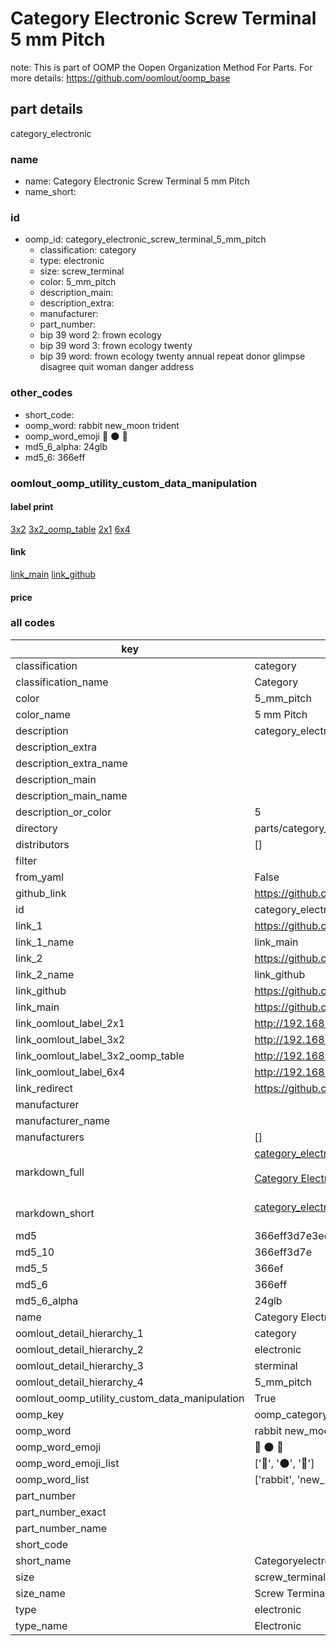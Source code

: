 # Category Electronic Screw Terminal 5 mm Pitch  

note: This is part of OOMP the Oopen Organization Method For Parts. For more details: https://github.com/oomlout/oomp_base

##  part details
  



category_electronic



### name
* name: Category Electronic Screw Terminal 5 mm Pitch
* name_short: 
### id
* oomp_id: category_electronic_screw_terminal_5_mm_pitch
  * classification: category
  * type: electronic
  * size: screw_terminal
  * color: 5_mm_pitch
  * description_main: 
  * description_extra: 
  * manufacturer: 
  * part_number: 
  * bip 39 word 2: frown ecology
  * bip 39 word 3: frown ecology twenty
  * bip 39 word: frown ecology twenty annual repeat donor glimpse disagree quit woman danger address

### other_codes
* short_code: 
* oomp_word: rabbit new_moon trident
* oomp_word_emoji :rabbit: :new_moon: :trident:
* md5_6_alpha: 24glb
* md5_6: 366eff






### oomlout_oomp_utility_custom_data_manipulation
#### label print
[3x2](http://192.168.1.245:1112/?label=oomp%2024glb)
[3x2_oomp_table](http://192.168.1.108:1112/?label=oomp%2024glb)
[2x1](http://192.168.1.242:1112/?label=oomp%2024glb)
[6x4](http://192.168.1.55:1112/?label=oomp%2024glb)    

#### link

[link_main](https://github.com/oomlout/oomlout_oomp_version_1_messy/tree/main/parts/category_electronic_screw_terminal_5_mm_pitch) [link_github](https://github.com/oomlout/oomlout_oomp_version_1_messy/tree/main/parts/category_electronic_screw_terminal_5_mm_pitch)                             

#### price







### all codes 
| key | value |  
| --- | --- |  
| classification | category |  
| classification_name | Category |  
| color | 5_mm_pitch |  
| color_name | 5 mm Pitch |  
| description | category_electronic |  
| description_extra |  |  
| description_extra_name |  |  
| description_main |  |  
| description_main_name |  |  
| description_or_color | 5  |  
| directory | parts/category_electronic_screw_terminal_5_mm_pitch |  
| distributors | [] |  
| filter |  |  
| from_yaml | False |  
| github_link | https://github.com/oomlout/oomlout_oomp_part_src/tree/main/parts/category_electronic_screw_terminal_5_mm_pitch |  
| id | category_electronic_screw_terminal_5_mm_pitch |  
| link_1 | https://github.com/oomlout/oomlout_oomp_version_1_messy/tree/main/parts/category_electronic_screw_terminal_5_mm_pitch |  
| link_1_name | link_main |  
| link_2 | https://github.com/oomlout/oomlout_oomp_version_1_messy/tree/main/parts/category_electronic_screw_terminal_5_mm_pitch |  
| link_2_name | link_github |  
| link_github | https://github.com/oomlout/oomlout_oomp_version_1_messy/tree/main/parts/category_electronic_screw_terminal_5_mm_pitch |  
| link_main | https://github.com/oomlout/oomlout_oomp_version_1_messy/tree/main/parts/category_electronic_screw_terminal_5_mm_pitch |  
| link_oomlout_label_2x1 | http://192.168.1.242:1112/?label=oomp%2024glb |  
| link_oomlout_label_3x2 | http://192.168.1.245:1112/?label=oomp%2024glb |  
| link_oomlout_label_3x2_oomp_table | http://192.168.1.108:1112/?label=oomp%2024glb |  
| link_oomlout_label_6x4 | http://192.168.1.55:1112/?label=oomp%2024glb |  
| link_redirect | https://github.com/oomlout/oomlout_oomp_version_1_messy/tree/main/parts/category_electronic_screw_terminal_5_mm_pitch |  
| manufacturer |  |  
| manufacturer_name |  |  
| manufacturers | [] |  
| markdown_full | [category_electronic_screw_terminal_5_mm_pitch](none)<br>[](none)<br>[Category Electronic Screw Terminal 5 Mm Pitch](none)<br><br> |  
| markdown_short | [category_electronic_screw_terminal_5_mm_pitch](none)<br><br> |  
| md5 | 366eff3d7e3ecc65055b5097d65182ec |  
| md5_10 | 366eff3d7e |  
| md5_5 | 366ef |  
| md5_6 | 366eff |  
| md5_6_alpha | 24glb |  
| name | Category Electronic Screw Terminal 5 mm Pitch |  
| oomlout_detail_hierarchy_1 | category |  
| oomlout_detail_hierarchy_2 | electronic |  
| oomlout_detail_hierarchy_3 | sterminal |  
| oomlout_detail_hierarchy_4 | 5_mm_pitch |  
| oomlout_oomp_utility_custom_data_manipulation | True |  
| oomp_key | oomp_category_electronic_screw_terminal_5_mm_pitch |  
| oomp_word | rabbit new_moon trident |  
| oomp_word_emoji | :rabbit: :new_moon: :trident: |  
| oomp_word_emoji_list | [':rabbit:', ':new_moon:', ':trident:'] |  
| oomp_word_list | ['rabbit', 'new_moon', 'trident'] |  
| part_number |  |  
| part_number_exact |  |  
| part_number_name |  |  
| short_code |  |  
| short_name | Categoryelectronic |  
| size | screw_terminal |  
| size_name | Screw Terminal |  
| type | electronic |  
| type_name | Electronic |  
